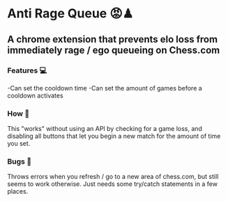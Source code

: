 # Anti Rage Queue 😡♟
## A chrome extension that prevents elo loss from immediately rage / ego queueing on Chess.com

### Features 💻
-Can set the cooldown time
-Can set the amount of games before a cooldown activates

### How 🤔
This "works" without using an API by checking for a game loss, and disabling all buttons that let you begin a new match for the amount of time you set.

### Bugs 🐛
Throws errors when you refresh / go to a new area of chess.com, but still seems to work otherwise. Just needs some try/catch statements in a few places.
